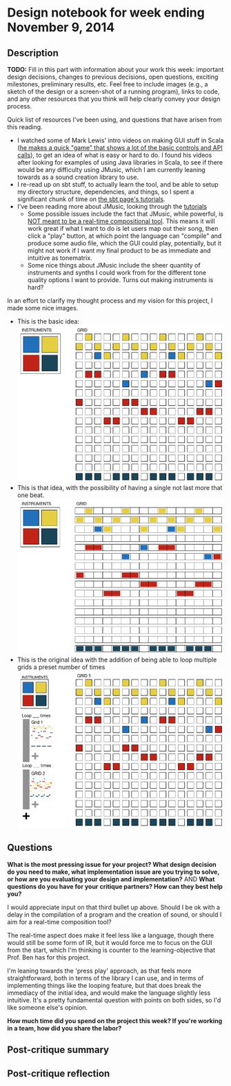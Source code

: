 # Design notebook for week ending November 9, 2014

## Description

**TODO:** Fill in this part with information about your work this week:
important design decisions, changes to previous decisions, open questions,
exciting milestones, preliminary results, etc. Feel free to include images
(e.g., a sketch of the design or a screen-shot of a running program), links to
code, and any other resources that you think will help clearly convey your
design process.

Quick list of resources I've been using, and questions that have arisen from this reading.

* I watched some of Mark Lewis' intro videos on making GUI stuff in Scala ([he makes a quick "game" that shows a lot of the basic controls and API calls](https://www.youtube.com/watch?v=AIdBBMVrRLQ)), to get an idea of what is easy or hard to do. I found his videos after looking for examples of using Java libraries in Scala, to see if there would be any difficulty using JMusic, which I am currently leaning towards as a sound creation library to use.
* I re-read up on sbt stuff, to actually learn the tool, and be able to setup my directory structure, dependencies, and things, so I spent a significant chunk of time on [the sbt page's tutorials](http://www.scala-sbt.org/0.13/tutorial/).
* I've been reading more about JMusic, looking through the [tutorials](http://explodingart.com/jmusic/jmtutorial/t1.html)
  * Some possible issues include the fact that JMusic, while powerful, is [NOT meant to be a real-time compositional tool](http://explodingart.com/jmusic/jmtutorial/x22.html). This means it will work great if what I want to do is let users map out their song, then click a "play" button, at which point the language can "compile" and produce some audio file, which the GUI could play, potentially, but it might not work if I want my final product to be as immediate and intuitive as tonematrix.
  * Some nice things about JMusic include the sheer quantity of instruments and synths I could work from for the different tone quality options I want to provide. Turns out making instruments is hard?

In an effort to clarify my thought process and my vision for this project, I made some nice images.
* This is the basic idea: 
	![Basic](https://github.com/cvcal/NoteMatrixWithTonality/blob/master/documents/initial_examples/GUI_simple_inUse.png)
* This is that idea, with the possibility of having a single not last more that one beat. 
	![Multiple beats](https://github.com/cvcal/NoteMatrixWithTonality/blob/master/documents/initial_examples/GUI_idea_continuousTime_inUse.png)
* This is the original idea with the addition of being able to loop multiple grids a preset number of times 
	![Loops](https://github.com/cvcal/NoteMatrixWithTonality/blob/master/documents/initial_examples/GUI_idea_withLoops_inUse.png)

## Questions

**What is the most pressing issue for your project? What design decision do
you need to make, what implementation issue are you trying to solve, or how
are you evaluating your design and implementation?** AND **What questions do 
you have for your critique partners? How can they best help you?**

I would appreciate input on that third bullet up above. Should I be ok with a delay in the compilation of a program and the creation of sound, or should I aim for a real-time composition tool?

The real-time aspect does make it feel less like a language, though there would still be some form of IR, but it would force me to focus on the GUI from the start, which I'm thinking is counter to the learning-objective that Prof. Ben has for this project.

I'm leaning towards the 'press play' approach, as that feels more straightforward, both in terms of the library I can use, and in terms of implementing things like the looping feature, but that does break the immediacy of the initial idea, and would make the language slightly less intuitive. It's a pretty fundamental question with points on both sides, so I'd like someone else's opinion.


**How much time did you spend on the project this week? If you're working in a
team, how did you share the labor?**

## Post-critique summary

## Post-critique reflection
